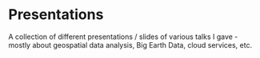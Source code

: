 # Presentations

A collection of different presentations / slides of various talks I gave - mostly about geospatial data analysis, Big Earth Data, cloud services, etc.

